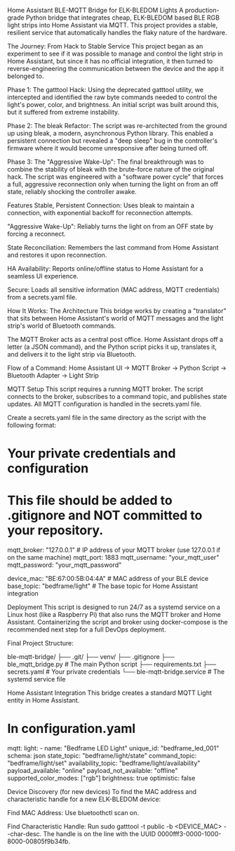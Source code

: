 Home Assistant BLE-MQTT Bridge for ELK-BLEDOM Lights
A production-grade Python bridge that integrates cheap, ELK-BLEDOM based BLE RGB light strips into Home Assistant via MQTT. This project provides a stable, resilient service that automatically handles the flaky nature of the hardware.

The Journey: From Hack to Stable Service
This project began as an experiment to see if it was possible to manage and control the light strip in Home Assistant, but since it has no official integration, it then turned to reverse-engineering the communication between the device and the app it belonged to.

Phase 1: The gatttool Hack: Using the deprecated gatttool utility, we intercepted and identified the raw byte commands needed to control the light's power, color, and brightness. An initial script was built around this, but it suffered from extreme instability.

Phase 2: The bleak Refactor: The script was re-architected from the ground up using bleak, a modern, asynchronous Python library. This enabled a persistent connection but revealed a "deep sleep" bug in the controller's firmware where it would become unresponsive after being turned off.

Phase 3: The "Aggressive Wake-Up": The final breakthrough was to combine the stability of bleak with the brute-force nature of the original hack. The script was engineered with a "software power cycle" that forces a full, aggressive reconnection only when turning the light on from an off state, reliably shocking the controller awake.

Features
Stable, Persistent Connection: Uses bleak to maintain a connection, with exponential backoff for reconnection attempts.

"Aggressive Wake-Up": Reliably turns the light on from an OFF state by forcing a reconnect.

State Reconciliation: Remembers the last command from Home Assistant and restores it upon reconnection.

HA Availability: Reports online/offline status to Home Assistant for a seamless UI experience.

Secure: Loads all sensitive information (MAC address, MQTT credentials) from a secrets.yaml file.

How It Works: The Architecture
This bridge works by creating a "translator" that sits between Home Assistant's world of MQTT messages and the light strip's world of Bluetooth commands.

The MQTT Broker acts as a central post office. Home Assistant drops off a letter (a JSON command), and the Python script picks it up, translates it, and delivers it to the light strip via Bluetooth.

Flow of a Command:
Home Assistant UI -> MQTT Broker -> Python Script -> Bluetooth Adapter -> Light Strip

MQTT Setup
This script requires a running MQTT broker. The script connects to the broker, subscribes to a command topic, and publishes state updates. All MQTT configuration is handled in the secrets.yaml file.

Create a secrets.yaml file in the same directory as the script with the following format:

# Your private credentials and configuration
# This file should be added to .gitignore and NOT committed to your repository.

mqtt_broker: "127.0.0.1" # IP address of your MQTT broker (use 127.0.0.1 if on the same machine)
mqtt_port: 1883
mqtt_username: "your_mqtt_user"
mqtt_password: "your_mqtt_password"

device_mac: "BE:67:00:5B:04:4A" # MAC address of your BLE device
base_topic: "bedframe/light" # The base topic for Home Assistant integration

Deployment
This script is designed to run 24/7 as a systemd service on a Linux host (like a Raspberry Pi) that also runs the MQTT broker and Home Assistant. Containerizing the script and broker using docker-compose is the recommended next step for a full DevOps deployment.

Final Project Structure:

ble-mqtt-bridge/
├── .git/
├── venv/
├── .gitignore
├── ble_mqtt_bridge.py  # The main Python script
├── requirements.txt
├── secrets.yaml        # Your private credentials
└── ble-mqtt-bridge.service # The systemd service file

Home Assistant Integration
This bridge creates a standard MQTT Light entity in Home Assistant.

# In configuration.yaml
mqtt:
  light:
    - name: "Bedframe LED Light"
      unique_id: "bedframe_led_001"
      schema: json
      state_topic: "bedframe/light/state"
      command_topic: "bedframe/light/set"
      availability_topic: "bedframe/light/availability"
      payload_available: "online"
      payload_not_available: "offline"
      supported_color_modes: ["rgb"]
      brightness: true
      optimistic: false

Device Discovery (for new devices)
To find the MAC address and characteristic handle for a new ELK-BLEDOM device:

Find MAC Address: Use bluetoothctl scan on.

Find Characteristic Handle: Run sudo gatttool -t public -b <DEVICE_MAC> --char-desc. The handle is on the line with the UUID 0000fff3-0000-1000-8000-00805f9b34fb.
